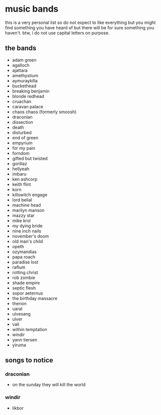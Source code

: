 # music bands

this is a very personal list so do not expect to like everything but you might find something you have heard of but there will be for sure something you haven't. btw, i do not use capital letters on purpose.

## the bands

* adam green
* agalloch
* ajattara
* amethystium
* aymuraykilla
* buckethead
* breaking benjamin
* blonde redhead
* cruachan
* caravan palace
* chaos chaos (formerly smoosh)
* draconian
* dissection
* death
* disturbed
* end of green
* empyrium
* for my pain
* forndom
* gifted but twisted
* gorillaz
* hellyeah
* imbaru
* ken ashcorp
* keith flint
* korn
* killswitch engage
* lord belial
* machine head
* marilyn manson
* mazzy star
* mike krol
* my dying bride
* nine inch nails
* november's doom
* old man's child
* opeth
* ozymandias
* papa roach
* paradise lost
* raflum
* rotting christ
* rob zombie
* shade empire
* septic flesh
* sopor aeternus
* the birthday massacre
* therion
* uaral
* ulvesang
* ulver
* vali
* within temptation
* windir
* yann tiersen
* yiruma

## songs to notice

### draconian
* on the sunday they will kill the world

### windir
* likbor